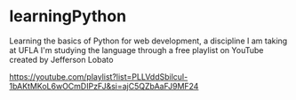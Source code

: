 # learningPython
 Learning the basics of Python for web development, a discipline I am taking at UFLA
 I'm studying the language through a free playlist on YouTube created by Jefferson Lobato

 https://youtube.com/playlist?list=PLLVddSbilcul-1bAKtMKoL6wOCmDIPzFJ&si=ajC5QZbAaFJ9MF24
